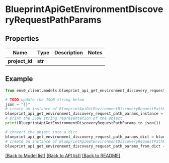 # BlueprintApiGetEnvironmentDiscoveryRequestPathParams


## Properties

Name | Type | Description | Notes
------------ | ------------- | ------------- | -------------
**project_id** | **str** |  | 

## Example

```python
from env0_client.models.blueprint_api_get_environment_discovery_request_path_params import BlueprintApiGetEnvironmentDiscoveryRequestPathParams

# TODO update the JSON string below
json = "{}"
# create an instance of BlueprintApiGetEnvironmentDiscoveryRequestPathParams from a JSON string
blueprint_api_get_environment_discovery_request_path_params_instance = BlueprintApiGetEnvironmentDiscoveryRequestPathParams.from_json(json)
# print the JSON string representation of the object
print(BlueprintApiGetEnvironmentDiscoveryRequestPathParams.to_json())

# convert the object into a dict
blueprint_api_get_environment_discovery_request_path_params_dict = blueprint_api_get_environment_discovery_request_path_params_instance.to_dict()
# create an instance of BlueprintApiGetEnvironmentDiscoveryRequestPathParams from a dict
blueprint_api_get_environment_discovery_request_path_params_from_dict = BlueprintApiGetEnvironmentDiscoveryRequestPathParams.from_dict(blueprint_api_get_environment_discovery_request_path_params_dict)
```
[[Back to Model list]](../README.md#documentation-for-models) [[Back to API list]](../README.md#documentation-for-api-endpoints) [[Back to README]](../README.md)


